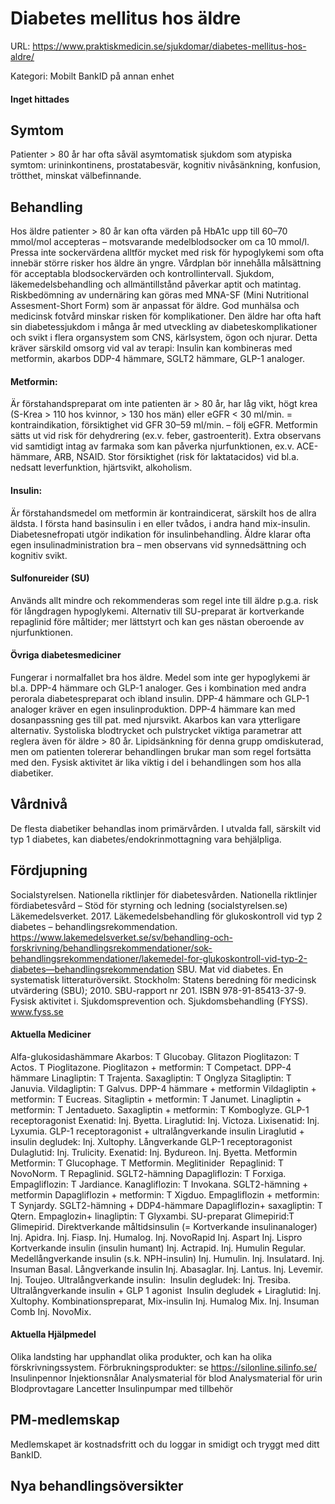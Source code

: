 # Diabetes mellitus hos äldre

URL: https://www.praktiskmedicin.se/sjukdomar/diabetes-mellitus-hos-aldre/



Kategori: Mobilt BankID på annan enhet

#### Inget hittades

## Symtom

Patienter > 80 år har ofta såväl asymtomatisk sjukdom som atypiska symtom: urininkontinens, prostatabesvär, kognitiv nivåsänkning, konfusion, trötthet, minskat välbefinnande.

## Behandling

Hos äldre patienter > 80 år kan ofta värden på HbA1c upp till 60–70 mmol/mol accepteras – motsvarande medelblodsocker om ca 10 mmol/l. Pressa inte sockervärdena alltför mycket med risk för hypoglykemi som ofta innebär större risker hos äldre än yngre. Vårdplan bör innehålla målsättning för acceptabla blodsockervärden och kontrollintervall. Sjukdom, läkemedelsbehandling och allmäntillstånd påverkar aptit och matintag. Riskbedömning av undernäring kan göras med MNA-SF (Mini Nutritional Assesment-Short Form) som är anpassat för äldre. God munhälsa och medicinsk fotvård minskar risken för komplikationer. Den äldre har ofta haft sin diabetessjukdom i många år med utveckling av diabeteskomplikationer och svikt i flera organsystem som CNS, kärlsystem, ögon och njurar. Detta kräver särskild omsorg vid val av terapi:
Insulin kan kombineras med metformin, akarbos DDP-4 hämmare, SGLT2 hämmare, GLP-1 analoger.

#### Metformin:

Är förstahandspreparat om inte patienten är > 80 år, har låg vikt, högt krea (S-Krea > 110 hos kvinnor, > 130 hos män) eller eGFR < 30 ml/min. = kontraindikation, försiktighet vid GFR 30–59 ml/min. – följ eGFR. Metformin sätts ut vid risk för dehydrering (ex.v. feber, gastroenterit). Extra observans vid samtidigt intag av farmaka som kan påverka njurfunktionen, ex.v. ACE-hämmare, ARB, NSAID. Stor försiktighet (risk för laktatacidos) vid bl.a. nedsatt leverfunktion, hjärtsvikt, alkoholism.

#### Insulin:

Är förstahandsmedel om metformin är kontraindicerat, särskilt hos de allra äldsta. I första hand basinsulin i en eller tvådos, i andra hand mix-insulin. Diabetesnefropati utgör indikation för insulinbehandling. Äldre klarar ofta egen insulinadministration bra – men observans vid synnedsättning och kognitiv svikt.

#### Sulfonureider (SU)

Används allt mindre och rekommenderas som regel inte till äldre p.g.a. risk för långdragen hypoglykemi. Alternativ till SU-preparat är kortverkande repaglinid före måltider; mer lättstyrt och kan ges nästan oberoende av njurfunktionen.

#### Övriga diabetesmediciner

Fungerar i normalfallet bra hos äldre. Medel som inte ger hypoglykemi är bl.a. DPP-4 hämmare och GLP-1 analoger. Ges i kombination med andra perorala diabetespreparat och ibland insulin. DPP-4 hämmare och GLP-1 analoger kräver en egen insulinproduktion. DPP-4 hämmare kan med dosanpassning ges till pat. med njursvikt. Akarbos kan vara ytterligare alternativ.
Systoliska blodtrycket och pulstrycket viktiga parametrar att reglera även för äldre > 80 år. Lipidsänkning för denna grupp omdiskuterad, men om patienten tolererar behandlingen brukar man som regel fortsätta med den.
Fysisk aktivitet är lika viktig i del i behandlingen som hos alla diabetiker.

## Vårdnivå

De flesta diabetiker behandlas inom primärvården. I utvalda fall, särskilt vid typ 1 diabetes, kan diabetes/endokrinmottagning vara behjälpliga.

## Fördjupning

Socialstyrelsen. Nationella riktlinjer för diabetesvården. Nationella riktlinjer fördiabetesvård – Stöd för styrning och ledning (socialstyrelsen.se)
Läkemedelsverket. 2017. Läkemedelsbehandling för glukoskontroll vid typ 2 diabetes – behandlingsrekommendation. https://www.lakemedelsverket.se/sv/behandling-och-forskrivning/behandlingsrekommendationer/sok-behandlingsrekommendationer/lakemedel-for-glukoskontroll-vid-typ-2-diabetes—behandlingsrekommendation
SBU. Mat vid diabetes. En systematisk litteraturöversikt. Stockholm: Statens beredning för medicinsk utvärdering (SBU); 2010. SBU-rapport nr 201. ISBN 978-91-85413-37-9.
Fysisk aktivitet i. Sjukdomsprevention och. Sjukdomsbehandling (FYSS). www.fyss.se

#### Aktuella Mediciner

Alfa-glukosidashämmare
Akarbos: T Glucobay.
Glitazon
Pioglitazon: T Actos. T Pioglitazone.
Pioglitazon + metformin: T Competact.
DPP-4 hämmare
Linagliptin: T Trajenta.
Saxagliptin: T Onglyza
Sitagliptin: T Januvia.
Vildagliptin: T Galvus.
DPP-4 hämmare + metformin
Vildagliptin + metformin: T Eucreas.
Sitagliptin + metformin: T Janumet.
Linagliptin + metformin: T Jentadueto.
Saxagliptin + metformin: T Komboglyze.
GLP-1 receptoragonist
Exenatid: Inj. Byetta.
Liraglutid: Inj. Victoza.
Lixisenatid: Inj. Lyxumia.
GLP-1 receptoragonist + ultralångverkande insulin
Liraglutid + insulin degludek: Inj. Xultophy.
Långverkande GLP-1 receptoragonist
Dulaglutid: Inj. Trulicity.
Exenatid: Inj. Bydureon. Inj. Byetta.
Metformin
Metformin: T Glucophage. T Metformin.
Meglitinider 
Repaglinid: T NovoNorm. T Repaglinid.
SGLT2-hämning
Dapagliflozin: T Forxiga.
Empagliflozin: T Jardiance.
Kanagliflozin: T Invokana.
SGLT2-hämning + metformin
Dapagliflozin + metformin: T Xigduo.
Empagliflozin + metformin: T Synjardy.
SGLT2-hämning + DDP4-hämmare
Dapagliflozin+ saxagliptin: T Qtern.
Empaglozin+ linagliptin: T Glyxambi.
SU-preparat
Glimepirid:T Glimepirid.
Direktverkande måltidsinsulin (= Kortverkande insulinanaloger)
Inj. Apidra.
Inj. Fiasp.
Inj. Humalog.
Inj. NovoRapid
Inj. Aspart
Inj. Lispro
Kortverkande insulin (insulin humant)
Inj. Actrapid.
Inj. Humulin Regular.
Medellångverkande insulin (s.k. NPH-insulin)
Inj. Humulin.
Inj. Insulatard.
Inj. Insuman Basal.
Långverkande insulin
Inj. Abasaglar.
Inj. Lantus.
Inj. Levemir.
Inj. Toujeo.
Ultralångverkande insulin: 
Insulin degludek: Inj. Tresiba.
Ultralångverkande insulin + GLP 1 agonist 
Insulin degludek + Liraglutid: Inj. Xultophy.
Kombinationspreparat, Mix-insulin
Inj. Humalog Mix.
Inj. Insuman Comb
Inj. NovoMix.

#### Aktuella Hjälpmedel

Olika landsting har upphandlat olika produkter, och kan ha olika förskrivningssystem.
Förbrukningsprodukter: se https://silonline.silinfo.se/
Insulinpennor
Injektionsnålar
Analysmaterial för blod
Analysmaterial för urin
Blodprovtagare
Lancetter
Insulinpumpar med tillbehör

## PM-medlemskap

Medlemskapet är kostnadsfritt och du loggar in smidigt och tryggt med ditt BankID.

## Nya behandlingsöversikter

